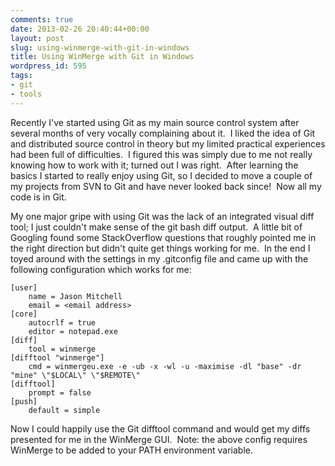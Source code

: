 ```yaml
---
comments: true
date: 2013-02-26 20:40:44+00:00
layout: post
slug: using-winmerge-with-git-in-windows
title: Using WinMerge with Git in Windows
wordpress_id: 595
tags:
- git
- tools
---
```


Recently I've started using Git as my main source control system after several months of very vocally complaining about it.  I liked the idea of Git and distributed source control in theory but my limited practical experiences had been full of difficulties.  I figured this was simply due to me not really knowing how to work with it; turned out I was right.  After learning the basics I started to really enjoy using Git, so I decided to move a couple of my projects from SVN to Git and have never looked back since!  Now all my code is in Git.

<!-- more -->

My one major gripe with using Git was the lack of an integrated visual diff tool; I just couldn't make sense of the git bash diff output.  A little bit of Googling found some StackOverflow questions that roughly pointed me in the right direction but didn't quite get things working for me.  In the end I toyed around with the settings in my .gitconfig file and came up with the following configuration which works for me:


    [user]
        name = Jason Mitchell
        email = <email address>
    [core]
        autocrlf = true
        editor = notepad.exe
    [diff]
        tool = winmerge
    [difftool "winmerge"]
        cmd = winmergeu.exe -e -ub -x -wl -u -maximise -dl "base" -dr "mine" \"$LOCAL\" \"$REMOTE\"
    [difftool]
        prompt = false
    [push]
        default = simple


Now I could happily use the Git difftool command and would get my diffs presented for me in the WinMerge GUI.  Note: the above config requires WinMerge to be added to your PATH environment variable.
